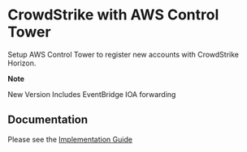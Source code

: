 # CrowdStrike with AWS Control Tower 

Setup AWS Control Tower to register new accounts with CrowdStrike Horizon.



**Note**

New Version Includes EventBridge IOA forwarding

## Documentation 

Please see the [Implementation Guide](https://github.com/jhseceng/horizon-control-tower/blob/master/documentation/implementation-guide.md)
